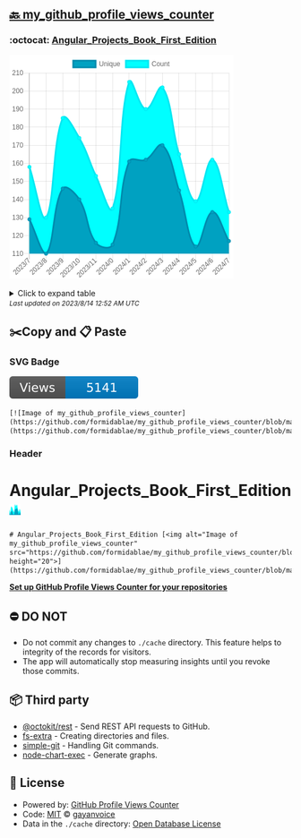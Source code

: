 ## [🔙 my_github_profile_views_counter](https://github.com/formidablae/my_github_profile_views_counter)

### :octocat: [Angular_Projects_Book_First_Edition](https://github.com/formidablae/Angular_Projects_Book_First_Edition)
![Image of my_github_profile_views_counter](https://github.com/formidablae/my_github_profile_views_counter/blob/master/graph/440624197/large/year.png)

<details>
	<summary>Click to expand table</summary>
	<h2>:calendar: Year Page Views Table</h2>
<table>
	<tr>
		<th>
			Last Updated
		</th>
		<th>
			Unique
		</th>
		<th>
			Count
		</th>
	</tr>
	<tr>
		<td>
			<code>2023/8/1</code>
		</td>
		<td>
			<code>117</code>
		</td>
		<td>
			<code>133</code>
		</td>
	</tr>
	<tr>
		<td>
			<code>2023/7/1</code>
		</td>
		<td>
			<code>133</code>
		</td>
		<td>
			<code>162</code>
		</td>
	</tr>
	<tr>
		<td>
			<code>2023/6/1</code>
		</td>
		<td>
			<code>114</code>
		</td>
		<td>
			<code>139</code>
		</td>
	</tr>
	<tr>
		<td>
			<code>2023/5/1</code>
		</td>
		<td>
			<code>145</code>
		</td>
		<td>
			<code>165</code>
		</td>
	</tr>
	<tr>
		<td>
			<code>2023/4/1</code>
		</td>
		<td>
			<code>170</code>
		</td>
		<td>
			<code>202</code>
		</td>
	</tr>
	<tr>
		<td>
			<code>2023/3/1</code>
		</td>
		<td>
			<code>162</code>
		</td>
		<td>
			<code>190</code>
		</td>
	</tr>
	<tr>
		<td>
			<code>2023/2/1</code>
		</td>
		<td>
			<code>161</code>
		</td>
		<td>
			<code>205</code>
		</td>
	</tr>
	<tr>
		<td>
			<code>2023/1/1</code>
		</td>
		<td>
			<code>115</code>
		</td>
		<td>
			<code>135</code>
		</td>
	</tr>
	<tr>
		<td>
			<code>2022/12/1</code>
		</td>
		<td>
			<code>116</code>
		</td>
		<td>
			<code>153</code>
		</td>
	</tr>
	<tr>
		<td>
			<code>2022/11/1</code>
		</td>
		<td>
			<code>140</code>
		</td>
		<td>
			<code>174</code>
		</td>
	</tr>
	<tr>
		<td>
			<code>2022/10/1</code>
		</td>
		<td>
			<code>146</code>
		</td>
		<td>
			<code>185</code>
		</td>
	</tr>
	<tr>
		<td>
			<code>2022/9/1</code>
		</td>
		<td>
			<code>110</code>
		</td>
		<td>
			<code>130</code>
		</td>
	</tr>
	<tr>
		<td>
			<code>2022/8/1</code>
		</td>
		<td>
			<code>129</code>
		</td>
		<td>
			<code>158</code>
		</td>
	</tr>
</table>

</details>
<small><i>Last updated on 2023/8/14 12:52 AM UTC</i></small>

## ✂️Copy and 📋 Paste
### SVG Badge
[![Image of my_github_profile_views_counter](https://github.com/formidablae/my_github_profile_views_counter/blob/master/svg/440624197/badge.svg)](https://github.com/formidablae/my_github_profile_views_counter/blob/master/readme/440624197/week.md)
```readme
[![Image of my_github_profile_views_counter](https://github.com/formidablae/my_github_profile_views_counter/blob/master/svg/440624197/badge.svg)](https://github.com/formidablae/my_github_profile_views_counter/blob/master/readme/440624197/week.md)
```
### Header
# Angular_Projects_Book_First_Edition [<img alt="Image of my_github_profile_views_counter" src="https://github.com/formidablae/my_github_profile_views_counter/blob/master/graph/440624197/small/year.png" height="20">](https://github.com/formidablae/my_github_profile_views_counter/blob/master/readme/440624197/year.md)
```readme
# Angular_Projects_Book_First_Edition [<img alt="Image of my_github_profile_views_counter" src="https://github.com/formidablae/my_github_profile_views_counter/blob/master/graph/440624197/small/year.png" height="20">](https://github.com/formidablae/my_github_profile_views_counter/blob/master/readme/440624197/year.md)
```
[**Set up GitHub Profile Views Counter for your repositories**](https://github.com/gayanvoice/github-profile-views-counter)
## ⛔ DO NOT
- Do not commit any changes to `./cache` directory. This feature helps to integrity of the records for visitors.
- The app will automatically stop measuring insights until you revoke those commits.
## 📦 Third party

- [@octokit/rest](https://www.npmjs.com/package/@octokit/rest) - Send REST API requests to GitHub.
- [fs-extra](https://www.npmjs.com/package/fs-extra) - Creating directories and files.
- [simple-git](https://www.npmjs.com/package/simple-git) - Handling Git commands.
- [node-chart-exec](https://www.npmjs.com/package/node-chart-exec) - Generate graphs.
## 📄 License
- Powered by: [GitHub Profile Views Counter](https://github.com/gayanvoice/github-profile-views-counter)
- Code: [MIT](./LICENSE) © [gayanvoice](https://github.com/gayanvoice/github-profile-views-counter)
- Data in the `./cache` directory: [Open Database License](https://opendatacommons.org/licenses/odbl/1-0/)
